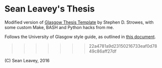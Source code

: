 # Sean Leavey's Thesis

Modified version of [Glasgow Thesis Template](https://github.com/sdstrowes/Glasgow-Thesis-Template) by Stephen D. Strowes, with some custom Make, BASH and Python hacks from me.

Follows the University of Glasgow style guide, as outlined in [this document](http://www.gla.ac.uk/services/library/enlighten/theses/thesispreparationguidelines.pdf).
>>>>>>> 22a4781a9d23150216733eaf0d7849c86aff27df

(C) Sean Leavey, 2016